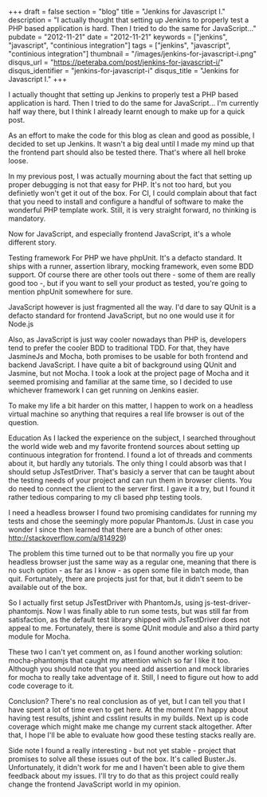 +++
draft = false
section = "blog"
title = "Jenkins for Javascript I."
description = "I actually thought that setting up Jenkins to properly test a PHP based application is hard. Then I tried to do the same for JavaScript..."
pubdate = "2012-11-21"
date = "2012-11-21"
keywords = ["jenkins", "javascript", "continious integration"]
tags = ["jenkins", "javascript", "continious integration"]
thumbnail = "/images/jenkins-for-javascript-i.png"
disqus_url = "https://peteraba.com/post/jenkins-for-javascript-i/"
disqus_identifier = "jenkins-for-javascript-i"
disqus_title = "Jenkins for Javascript I."
+++

I actually thought that setting up Jenkins to properly test a PHP based application is hard. Then I tried to do the same for JavaScript... I'm currently half way there, but I think I already learnt enough to make up for a quick post.

As an effort to make the code for this blog as clean and good as possible, I decided to set up Jenkins. It wasn't a big deal until I made my mind up that the frontend part should also be tested there. That's where all hell broke loose.

In my previous post, I was actually mourning about the fact that setting up proper debugging is not that easy for PHP. It's not too hard, but you definietly won't get it out of the box. For CI, I could complain about that fact that you need to install and configure a handful of software to make the wonderful PHP template work. Still, it is very straight forward, no thinking is mandatory.

Now for JavaScript, and especially frontend JavaScript, it's a whole different story.

Testing framework
For PHP we have phpUnit. It's a defacto standard. It ships with a runner, assertion library, mocking framework, even some BDD support. Of course there are other tools out there - some of them are really good too -, but if you want to sell your product as tested, you're going to mention phpUnit somewhere for sure.

JavaScript however is just fragmented all the way. I'd dare to say QUnit is a defacto standard for frontend JavaScript, but no one would use it for Node.js

Also, as JavaScript is just way cooler nowadays than PHP is, developers tend to prefer the cooler BDD to traditional TDD. For that, they have JasmineJs and Mocha, both promises to be usable for both frontend and backend JavaScript. I have quite a bit of background using QUnit and Jasmine, but not Mocha. I took a look at the project page of Mocha and it seemed promising and familiar at the same time, so I decided to use whichever framework I can get running on Jenkins easier.

To make my life a bit harder on this matter, I happen to work on a headless virtual machine so anything that requires a real life browser is out of the question.

Education
As I lacked the experience on the subject, I searched throughout the world wide web and my favorite frontend sources about setting up continuous integration for frontend. I found a lot of threads and comments about it, but hardly any tutorials. The only thing I could absorb was that I should setup JsTestDriver. That's basicly a server that can be taught about the testing needs of your project and can run them in browser clients. You do need to connect the client to the server first. I gave it a try, but I found it rather tedious comparing to my cli based php testing tools.

I need a headless browser
I found two promising candidates for running my tests and chose the seemingly more popular PhantomJs. (Just in case you wonder I since then learned that there are a bunch of other ones: http://stackoverflow.com/a/814929)

The problem this time turned out to be that normally you fire up your headless browser just the same way as a regular one, meaning that there is no such option - as far as I know - as open some file in batch mode, than quit. Fortunately, there are projects just for that, but it didn't seem to be available out of the box.

So I actually first setup JsTestDriver with PhantomJs, using js-test-driver-phantomjs. Now I was finally able to run some tests, but was still far from satisfaction, as the default test library shipped with JsTestDriver does not appeal to me. Fortunately, there is some QUnit module and also a third party module for Mocha.

These two I can't yet comment on, as I found another working solution: mocha-phantomjs that caught my attention which so far I like it too. Although you should note that you need add assertion and mock libraries for mocha to really take adventage of it. Still, I need to figure out how to add code coverage to it.

Conclusion?
There's no real conclusion as of yet, but I can tell you that I have spent a lot of time even to get here. At the moment I'm happy about having test results, jshint and csslint results in my builds. Next up is code coverage which might make me change my current stack altogether. After that, I hope I'll be able to evaluate how good these testing stacks really are.

Side note
I found a really interesting - but not yet stable - project that promises to solve all these issues out of the box. It's called Buster.Js. Unfortunately, it didn't work for me and I haven't been able to give them feedback about my issues. I'll try to do that as this project could really change the frontend JavaScript world in my opinion.